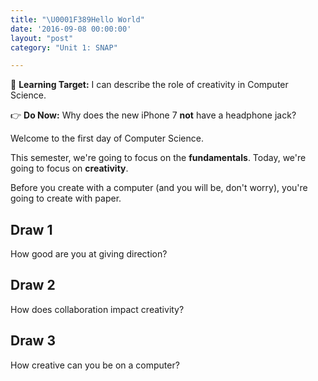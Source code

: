 ```yaml
---
title: "\U0001F389Hello World"
date: '2016-09-08 00:00:00'
layout: "post"
category: "Unit 1: SNAP"

---
```


🎯 **Learning Target:** I can describe the role of creativity in Computer Science.

👉 **Do Now:** Why does the new iPhone 7 **not** have a headphone jack?

Welcome to the first day of Computer Science.

This semester, we're going to focus on the **fundamentals**. Today, we're going to focus on **creativity**.

Before you create with a computer (and you will be, don't worry), you're going to create with paper.

## Draw 1

How good are you at giving direction?

## Draw 2

How does collaboration impact creativity?

## Draw 3

How creative can you be on a computer?
